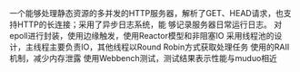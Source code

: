 一个能够处理静态资源的多并发的HTTP服务器，解析了GET、HEAD请求，也支持HTTP的长连接；采用了异步日志系统，能
够记录服务器日常运行日志。
对epoll进行封装，使用边缘触发，使用Reactor模型和非阻塞IO
采用线程池的设计，主线程主要负责IO，其他线程以Round Robin方式获取处理任务
使用的RAII机制，减少内存泄露
使用Webbench测试，测试结果表示性能与muduo相近

